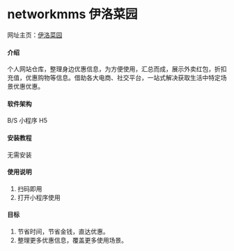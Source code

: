 # networkmms  伊洛菜园

网址主页：[伊洛菜园](https://www.networkmms.xyz)

#### 介绍
个人网站仓库，整理身边优惠信息，为方便使用，汇总而成，展示外卖红包，折扣充值，优惠购物等信息。借助各大电商、社交平台，一站式解决获取生活中特定场景优惠优惠。

#### 软件架构
B/S 小程序 H5

#### 安装教程

无需安装

#### 使用说明

1.  扫码即用
2.  打开小程序使用

#### 目标

1.  节省时间，节省金钱，直达优惠。
2.  整理更多优惠信息，覆盖更多使用场景。
